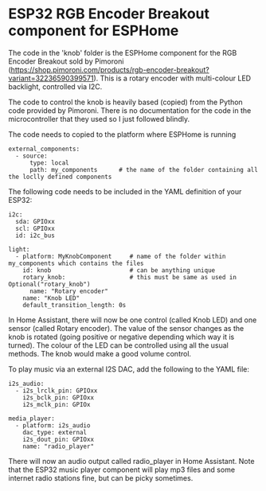# ESP32 RGB Encoder Breakout component for ESPHome

The code in the 'knob' folder is the ESPHome component for the RGB Encoder Breakout sold by Pimoroni (https://shop.pimoroni.com/products/rgb-encoder-breakout?variant=32236590399571). This is a rotary encoder with multi-colour LED backlight, controlled via I2C.

The code to control the knob is heavily based (copied) from the Python code provided by Pimoroni. There is no documentation for the code in the microcontroller that they used so I just followed blindly.

The code needs to copied to the platform where ESPHome is running
```
external_components:
  - source: 
      type: local
      path: my_components      # the name of the folder containing all the loclly defined components
```

The following code needs to be included in the YAML definition of your ESP32:
```
i2c:
  sda: GPIOxx
  scl: GPIOxx
  id: i2c_bus

light:
  - platform: MyKnobComponent     # name of the folder within my_components which contains the files
    id: knob                      # can be anything unique
    rotary_knob:                  # this must be same as used in Optional("rotary_knob")
      name: "Rotary encoder"
    name: "Knob LED"
    default_transition_length: 0s
```

In Home Assistant, there will now be one control (called Knob LED) and one sensor (called Rotary encoder). The value of the sensor changes as the knob is rotated (going positive or negative depending which way it is turned). The colour of the LED can be controlled using all the usual methods. The knob would make a good volume control.

To play music via an external I2S DAC, add the following to the YAML file:
```
i2s_audio:
  - i2s_lrclk_pin: GPIOxx
    i2s_bclk_pin: GPIOxx
    i2s_mclk_pin: GPIOx

media_player:
  - platform: i2s_audio
    dac_type: external
    i2s_dout_pin: GPIOxx
    name: "radio_player"
```

There will now an audio output called radio_player in Home Assistant. Note that the ESP32 music player component will play mp3 files and some internet radio stations fine, but can be picky sometimes.
